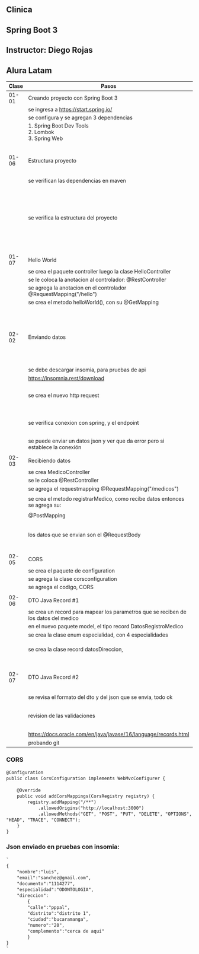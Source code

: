 ## Clinica
## Spring Boot 3
## Instructor: Diego Rojas
## Alura Latam

| Clase | Pasos                                                                               | Errores/Observación                         |
|-------|-------------------------------------------------------------------------------------|---------------------------------------------|
| 01-01 | Creando proyecto con Spring Boot 3                                                  |                                             |
|       | se ingresa a https://start.spring.io/                                               |                                             |
|       | se configura y se agregan 3 dependencias                                            |                                             |
|       | 1. Spring Boot Dev Tools<br/>2. Lombok <br/>3. Spring Web                           |                                             |
|       |                                                                                     |                                             |
| 01-06 | Estructura proyecto                                                                 | ![img.png](img.png)                         |
|       | se verifican las dependencias en maven                                              |                                             |
|       | se verifica la estructura del proyecto                                              | ![img_1.png](img_1.png)                     |
|       |                                                                                     |                                             |
| 01-07 | Hello World                                                                         |                                             |
|       | se crea el paquete controller luego la clase HelloController                        |                                             |
|       | se le coloca la anotacion al controlador: @RestController                           |                                             |
|       | se agrega la anotacion en el controlador @RequestMapping("/hello")                  | ![img_2.png](img_2.png)                     |
|       | se crea el metodo helloWorld(), con su @GetMapping                                  |                                             |
|       |                                                                                     |                                             |
| 02-02 | Enviando datos                                                                      | ![img_3.png](img_3.png)                     |
|       | se debe descargar insomia, para pruebas de api                                      |                                             |
|       | https://insomnia.rest/download                                                      |                                             |
|       | se crea el nuevo http request                                                       | ![img_4.png](img_4.png)                     |
|       | se verifica conexion con spring, y el endpoint                                      | ![img_5.png](img_5.png)                     |
|       | se puede enviar un datos json y ver que da error pero si establece la conexión      |                                             |
|       |                                                                                     |                                             |
| 02-03 | Recibiendo datos                                                                    |                                             |
|       | se crea MedicoController                                                            |                                             |
|       | se le coloca @RestController                                                        |                                             |
|       | se agrega el requestmapping  @RequestMapping("/medicos")                            |                                             |
|       | se crea el metodo registrarMedico, como recibe datos entonces se agrega su:         | ![img_6.png](img_6.png)                     |
|       | @PostMapping                                                                        |                                             |
|       | los datos que se envian son el @RequestBody                                         | ![img_7.png](img_7.png)                     |
|       |                                                                                     |                                             |
| 02-05 | CORS                                                                                |                                             |
|       | se crea el paquete de configuration                                                 |                                             |
|       | se agrega la clase corsconfiguration                                                |                                             |
|       | se agrega el codigo, CORS                                                           |                                             |
|       |                                                                                     |                                             |
| 02-06 | DTO Java Record #1                                                                  |                                             |
|       | se crea un record para mapear los parametros que se reciben de los datos del medico |                                             |
|       | en el nuevo paquete model, el tipo record DatosRegistroMedico                       |                                             |
|       | se crea la clase enum especialidad, con 4 especialidades                            | ![img_8.png](img_8.png)                     |
|       | se crea la clase record datosDireccion,                                             | muestra ok, solo envio datos, sin direccion |
|       |                                                                                     |                                             |
| 02-07 | DTO Java Record #2                                                                  | ![img_9.png](img_9.png)                     |
|       | se revisa el formato del dto y del json que se envia, todo ok                       |                                             |
|       | revision de las validaciones                                                        | ![img_10.png](img_10.png)                   |
|       | https://docs.oracle.com/en/java/javase/16/language/records.html                     |                                             |
|       | probando git                                                                        |                                             |


### CORS
    @Configuration
    public class CorsConfiguration implements WebMvcConfigurer {
    
        @Override
        public void addCorsMappings(CorsRegistry registry) {
            registry.addMapping("/**")
                .allowedOrigins("http://localhost:3000")
                .allowedMethods("GET", "POST", "PUT", "DELETE", "OPTIONS", "HEAD", "TRACE", "CONNECT");
        }
    }

### Json enviado en pruebas con insomia:
    `
    {
        "nombre":"luis",
        "email":"sanchez@gmail.com",
        "documento":"1114277",
        "especialidad":"ODONTOLOGIA",
        "direccion":
            {
            "calle":"pppal",
            "distrito":"distrito 1",
            "ciudad":"bucaramanga",
            "numero":"20",
            "complemento":"cerca de aqui"
            }
    }
    `
